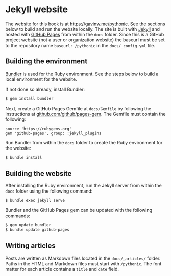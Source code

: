 # Jekyll website

The website for this book is at https://gavinw.me/pythonic. See the sections below to build and run the website locally. The site is built with [Jekyll](https://jekyllrb.com) and hosted with [GitHub Pages](https://pages.github.com) from within the `docs` folder. Since this is a GitHub project website (not a user or organization website) the baseurl must be set to the repository name `baseurl: /pythonic` in the `docs/_config.yml` file.

## Building the environment

[Bundler](https://bundler.io) is used for the Ruby environment. See the steps below to build a local environment for the website.

If not done so already, install Bundler:

```bash
$ gem install bundler
```

Next, create a GitHub Pages Gemfile at `docs/Gemfile` by following the instructions at [github.com/github/pages-gem](https://github.com/github/pages-gem). The Gemfile must contain the following:

```
source 'https://rubygems.org'
gem 'github-pages', group: :jekyll_plugins
```

Run Bundler from within the `docs` folder to create the Ruby environment for the website:

```bash
$ bundle install
```

## Building the website

After installing the Ruby environment, run the Jekyll server from within the `docs` folder using the following command:

```bash
$ bundle exec jekyll serve
```

Bundler and the GitHub Pages gem can be updated with the following commands:

```bash
$ gem update bundler
$ bundle update github-pages
```

## Writing articles

Posts are written as Markdown files located in the `docs/_articles/` folder. Paths in the HTML and Markdown files must start with `/pythonic`. The font matter for each article contains a `title` and `date` field.

